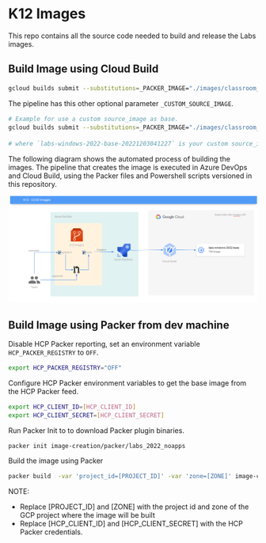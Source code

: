 # K12 Images

This repo contains all the source code needed to build and release the Labs images.

## Build Image using Cloud Build

```bash
gcloud builds submit --substitutions=_PACKER_IMAGE="./images/classroom_2022_noapps"
```

The pipeline has this other optional parameter `_CUSTOM_SOURCE_IMAGE`.

```bash
# Example for use a custom source_image as base.
gcloud builds submit --substitutions=_PACKER_IMAGE="./images/classroom_2022_noapps",_CUSTOM_SOURCE_IMAGE=labs-windows-2022-base-20221203041227

# where `labs-windows-2022-base-20221203041227` is your custom source_image ID and has not been promoted to the HCP registry but needs to build an application image from it.
```

The following diagram shows the automated process of building the images. The pipeline that creates the image is executed in Azure DevOps and Cloud Build, using the Packer files and Powershell scripts versioned in this repository.

![alt text](docs/image-building-pipeline.png "Title")

## Build Image using Packer from dev machine

Disable HCP Packer reporting, set an environment variable `HCP_PACKER_REGISTRY` to `OFF`.

```bash
export HCP_PACKER_REGISTRY="OFF"
```

Configure HCP Packer environment variables to get the base image from the HCP Packer feed.

```bash
export HCP_CLIENT_ID=[HCP_CLIENT_ID]
export HCP_CLIENT_SECRET=[HCP_CLIENT_SECRET]
```

Run Packer Init to to download Packer plugin binaries.

```bash
packer init image-creation/packer/labs_2022_noapps
```

Build the image using Packer

```bash
packer build  -var 'project_id=[PROJECT_ID]' -var 'zone=[ZONE]' image-creation/packer/labs_2022_noapps
```

NOTE: 
- Replace [PROJECT_ID] and [ZONE] with the project id and zone of the GCP project where the image will be built
- Replace [HCP_CLIENT_ID] and [HCP_CLIENT_SECRET] with the HCP Packer credentials.